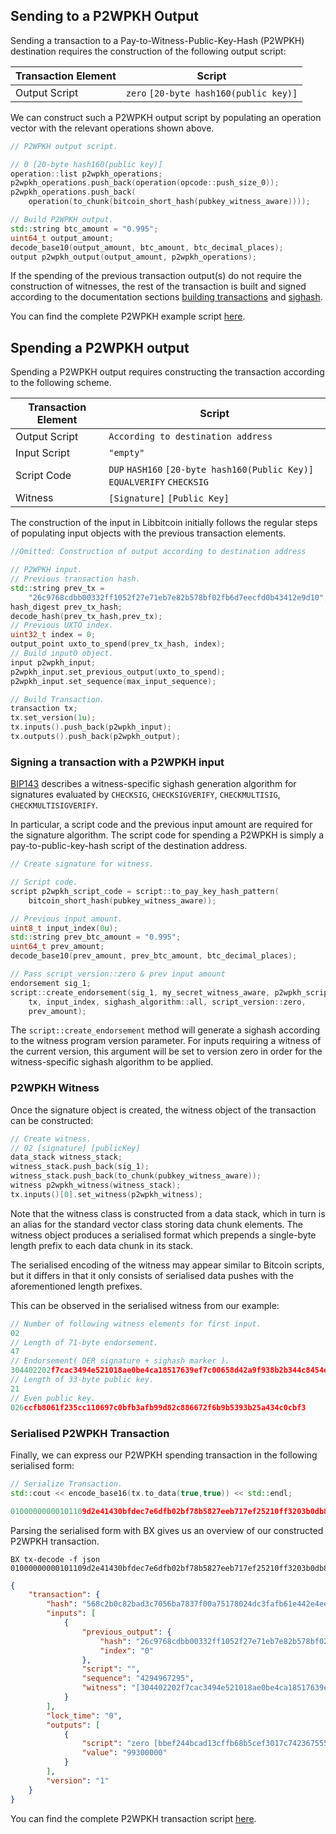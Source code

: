 ## Sending to a P2WPKH Output
Sending a transaction to a Pay-to-Witness-Public-Key-Hash (P2WPKH) destination requires the construction of the following output script:

| Transaction Element | Script							                   |
| --------------------|----------------------------------------|
| Output Script       | `zero` `[20-byte hash160(public key)]` |

We can construct such a P2WPKH output script by populating an operation vector with the relevant operations shown above.

```c++
// P2WPKH output script.

// 0 [20-byte hash160(public key)]
operation::list p2wpkh_operations;
p2wpkh_operations.push_back(operation(opcode::push_size_0));
p2wpkh_operations.push_back(
    operation(to_chunk(bitcoin_short_hash(pubkey_witness_aware))));

// Build P2WPKH output.
std::string btc_amount = "0.995";
uint64_t output_amount;
decode_base10(output_amount, btc_amount, btc_decimal_places);
output p2wpkh_output(output_amount, p2wpkh_operations);
```

If the spending of the previous transaction output(s) do not require the construction of witnesses, the rest of the transaction is built and signed according to the documentation sections [building transactions](https://github.com/libbitcoin/libbitcoin/wiki/Building-Transactions) and [sighash](https://github.com/libbitcoin/libbitcoin/wiki/Sighash-and-TX-Signing).

You can find the complete P2WPKH example script [here](https://github.com/libbitcoin/libbitcoin/wiki/Examples:-Pay-to-Witness-Transactions).

## Spending a P2WPKH output

Spending a P2WPKH output requires constructing the transaction according to the following scheme.

| Transaction Element | Script							                                                    |
| --------------------|-------------------------------------------------------------------------|
| Output Script       | `According to destination address` 																      |
| Input Script 	      | `"empty"`																													      |
| Script Code 	      | `DUP` `HASH160` `[20-byte hash160(Public Key)]` `EQUALVERIFY` `CHECKSIG`|
| Witness 		        | `[Signature]` `[Public Key]` 																						|

The construction of the input in Libbitcoin initially follows the regular steps of populating input objects with the previous transaction elements.

```c++
//Omitted: Construction of output according to destination address
```
```c++
// P2WPKH input.
// Previous transaction hash.
std::string prev_tx =
    "26c9768cdbb00332ff1052f27e71eb7e82b578bf02fb6d7eecfd0b43412e9d10";
hash_digest prev_tx_hash;
decode_hash(prev_tx_hash,prev_tx);
// Previous UXTO index.
uint32_t index = 0;
output_point uxto_to_spend(prev_tx_hash, index);
// Build input0 object.
input p2wpkh_input;
p2wpkh_input.set_previous_output(uxto_to_spend);
p2wpkh_input.set_sequence(max_input_sequence);

// Build Transaction.
transaction tx;
tx.set_version(1u);
tx.inputs().push_back(p2wpkh_input);
tx.outputs().push_back(p2wpkh_output);
```

### Signing a transaction with a P2WPKH input

[BIP143](https://github.com/bitcoin/bips/blob/master/bip-0143.mediawiki) describes a witness-specific sighash generation algorithm for signatures evaluated by `CHECKSIG`, `CHECKSIGVERIFY`, `CHECKMULTISIG`, `CHECKMULTISIGVERIFY`.  

In particular, a script code and the previous input amount are required for the signature algorithm. The script code for spending a P2WPKH is simply a pay-to-public-key-hash script of the destination address.

```c++
// Create signature for witness.

// Script code.
script p2wpkh_script_code = script::to_pay_key_hash_pattern(
    bitcoin_short_hash(pubkey_witness_aware));

// Previous input amount.
uint8_t input_index(0u);
std::string prev_btc_amount = "0.995";
uint64_t prev_amount;
decode_base10(prev_amount, prev_btc_amount, btc_decimal_places);

// Pass script_version::zero & prev input amount
endorsement sig_1;
script::create_endorsement(sig_1, my_secret_witness_aware, p2wpkh_script_code,
    tx, input_index, sighash_algorithm::all, script_version::zero,
    prev_amount);
```
The `script::create_endorsement` method will generate a sighash according to the witness program version parameter. For inputs requiring a witness of the current version, this argument will be set to version zero in order for the witness-specific sighash algorithm to be applied.

### P2WPKH Witness

Once the signature object is created, the witness object of the transaction can be constructed:

```c++
// Create witness.
// 02 [signature] [publicKey]
data_stack witness_stack;
witness_stack.push_back(sig_1);
witness_stack.push_back(to_chunk(pubkey_witness_aware));
witness p2wpkh_witness(witness_stack);
tx.inputs()[0].set_witness(p2wpkh_witness);
```

Note that the witness class is constructed from a data stack, which in turn is an alias for the standard vector class storing data chunk elements. The witness object produces a serialised format which prepends a single-byte length prefix to each data chunk in its stack.

The serialised encoding of the witness may appear similar to Bitcoin scripts, but it differs in that it only consists of serialised data pushes with the aforementioned length prefixes.

This can be observed in the serialised witness from our example:

```c++
// Number of following witness elements for first input.
02
// Length of 71-byte endorsement.
47
// Endorsement( DER signature + sighash marker ).
304402202f7cac3494e521018ae0be4ca18517639ef7c00658d42a9f938b2b344c8454e2022039a54218832fad5d14b331329d9042c51ee6be287e95e49ee5b96fda1f5ce13f01
// Length of 33-byte public key.
21
// Even public key.
026ccfb8061f235cc110697c0bfb3afb99d82c886672f6b9b5393b25a434c0cbf3
```

### Serialised P2WPKH Transaction

Finally, we can express our P2WPKH spending transaction in the following serialised form:
```c++
// Serialize Transaction.
std::cout << encode_base16(tx.to_data(true,true)) << std::endl;
```

```c++
01000000000101109d2e41430bfdec7e6dfb02bf78b5827eeb717ef25210ff3203b0db8c76c9260000000000ffffffff01a032eb0500000000160014bbef244bcad13cffb68b5cef3017c742367555220247304402202f7cac3494e521018ae0be4ca18517639ef7c00658d42a9f938b2b344c8454e2022039a54218832fad5d14b331329d9042c51ee6be287e95e49ee5b96fda1f5ce13f0121026ccfb8061f235cc110697c0bfb3afb99d82c886672f6b9b5393b25a434c0cbf300000000
```
Parsing the serialised form with BX gives us an overview of our constructed P2WPKH transaction.
```
BX tx-decode -f json 01000000000101109d2e41430bfdec7e6dfb02bf78b5827eeb717ef25210ff3203b0db8c76c9260000000000ffffffff01a032eb0500000000160014bbef244bcad13cffb68b5cef3017c742367555220247304402202f7cac3494e521018ae0be4ca18517639ef7c00658d42a9f938b2b344c8454e2022039a54218832fad5d14b331329d9042c51ee6be287e95e49ee5b96fda1f5ce13f0121026ccfb8061f235cc110697c0bfb3afb99d82c886672f6b9b5393b25a434c0cbf300000000
```
```json
{
    "transaction": {
        "hash": "568c2b0c82bad3c7056ba7837f00a75178024dc3fafb61e442e4ee18bb31a5c2",
        "inputs": [
            {
                "previous_output": {
                    "hash": "26c9768cdbb00332ff1052f27e71eb7e82b578bf02fb6d7eecfd0b43412e9d10",
                    "index": "0"
                },
                "script": "",
                "sequence": "4294967295",
                "witness": "[304402202f7cac3494e521018ae0be4ca18517639ef7c00658d42a9f938b2b344c8454e2022039a54218832fad5d14b331329d9042c51ee6be287e95e49ee5b96fda1f5ce13f01] [026ccfb8061f235cc110697c0bfb3afb99d82c886672f6b9b5393b25a434c0cbf3]"
            }
        ],
        "lock_time": "0",
        "outputs": [
            {
                "script": "zero [bbef244bcad13cffb68b5cef3017c74236755522]",
                "value": "99300000"
            }
        ],
        "version": "1"
    }
}
```
You can find the complete P2WPKH transaction script [here](https://github.com/libbitcoin/libbitcoin/wiki/Examples:-Pay-to-Witness-Transactions).